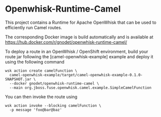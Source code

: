 # Openwhisk-Runtime-Camel

This project contains a Runtime for Apache OpenWhisk that can be used to efficiently run Camel routes.

The corresponding Docker image is build automatically and is available at
  https://hub.docker.com/r/gnodet/openwhisk-runtime-camel/

To deploy a route in an OpenWhisk / OpenShift environment, build your route jar following the [camel-openwhisk-example] example and deploy it using the following command

```
wsk action create camelFunction \
  camel-openwhisk-example/target/camel-openwhisk-example-0.1.0-SNAPSHOT.jar \
  --docker gnodet/openwhisk-runtime-camel \
  --main org.jboss.fuse.openwhisk.camel.example.SimpleCamelFunction
```

You can then invoke the route using

```
wsk action invoke --blocking camelFunction \
  -p message 'foo@bar@baz'
```
